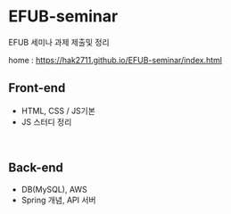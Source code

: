 # EFUB-seminar
EFUB 세미나 과제 제출및 정리

home : https://hak2711.github.io/EFUB-seminar/index.html

## Front-end
<ul>
  <li>HTML, CSS / JS기본</li>
  <li>JS 스터디 정리</li>
</ul>
<br>

## Back-end
<ul>
  <li>DB(MySQL), AWS</li>
  <li>Spring 개념, API 서버</li>
</ul>
